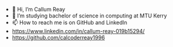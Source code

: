 - 👋 Hi, I’m Callum Reay
- 📖 I’m studying bachelor of science in computing at MTU Kerry 
- 📫 How to reach me is on GitHub and LinkedIn
- https://www.linkedin.com/in/callum-reay-019b15294/
- https://github.com/calcoderreay1996

<!---
calcoderreay1996/calcoderreay1996 is a ✨ special ✨ repository because its `README.md` (this file) appears on your GitHub profile.
You can click the Preview link to take a look at your changes.
--->
